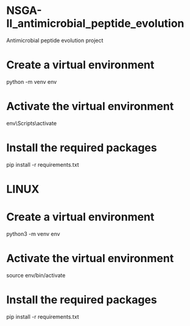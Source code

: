 # NSGA-II_antimicrobial_peptide_evolution
Antimicrobial peptide evolution project
# Create a virtual environment
python -m venv env

# Activate the virtual environment
env\Scripts\activate

# Install the required packages
pip install -r requirements.txt


# LINUX

# Create a virtual environment
python3 -m venv env

# Activate the virtual environment
source env/bin/activate

# Install the required packages
pip install -r requirements.txt